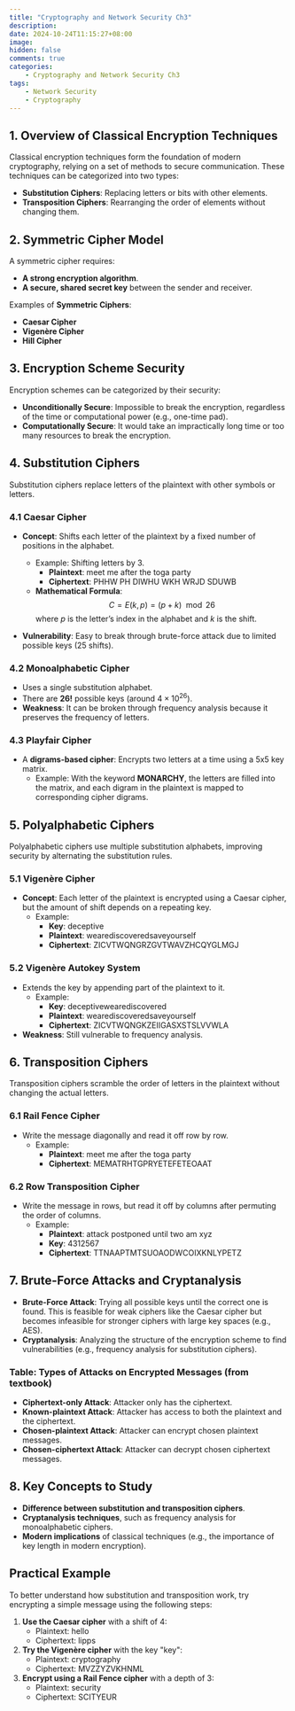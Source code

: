 ```yaml
---
title: "Cryptography and Network Security Ch3"
description: 
date: 2024-10-24T11:15:27+08:00
image: 
hidden: false
comments: true
categories:
    - Cryptography and Network Security Ch3
tags:  
    - Network Security
    - Cryptography
---
```


## 1. **Overview of Classical Encryption Techniques**

Classical encryption techniques form the foundation of modern cryptography, relying on a set of methods to secure communication. These techniques can be categorized into two types:
- **Substitution Ciphers**: Replacing letters or bits with other elements.
- **Transposition Ciphers**: Rearranging the order of elements without changing them.

## 2. **Symmetric Cipher Model**
A symmetric cipher requires:
- **A strong encryption algorithm**.
- **A secure, shared secret key** between the sender and receiver.

Examples of **Symmetric Ciphers**:
- **Caesar Cipher**
- **Vigenère Cipher**
- **Hill Cipher**

## 3. **Encryption Scheme Security**
Encryption schemes can be categorized by their security:
- **Unconditionally Secure**: Impossible to break the encryption, regardless of the time or computational power (e.g., one-time pad).
- **Computationally Secure**: It would take an impractically long time or too many resources to break the encryption.

## 4. **Substitution Ciphers**
Substitution ciphers replace letters of the plaintext with other symbols or letters.

### 4.1 **Caesar Cipher**
- **Concept**: Shifts each letter of the plaintext by a fixed number of positions in the alphabet.
  - Example: Shifting letters by 3.
    - **Plaintext**: meet me after the toga party
    - **Ciphertext**: PHHW PH DIWHU WKH WRJD SDUWB
  - **Mathematical Formula**:  
    $$ C = E(k, p) = (p + k) \mod 26 $$ where $p$ is the letter’s index in the alphabet and $k$ is the shift.

- **Vulnerability**: Easy to break through brute-force attack due to limited possible keys (25 shifts).

### 4.2 **Monoalphabetic Cipher**
- Uses a single substitution alphabet.
- There are **26!** possible keys (around $4 \times 10^{26}$).
- **Weakness**: It can be broken through frequency analysis because it preserves the frequency of letters.

### 4.3 **Playfair Cipher**
- A **digrams-based cipher**: Encrypts two letters at a time using a 5x5 key matrix.
  - Example: With the keyword **MONARCHY**, the letters are filled into the matrix, and each digram in the plaintext is mapped to corresponding cipher digrams.

## 5. **Polyalphabetic Ciphers**
Polyalphabetic ciphers use multiple substitution alphabets, improving security by alternating the substitution rules.

### 5.1 **Vigenère Cipher**
- **Concept**: Each letter of the plaintext is encrypted using a Caesar cipher, but the amount of shift depends on a repeating key.
  - Example:
    - **Key**: deceptive
    - **Plaintext**: wearediscoveredsaveyourself
    - **Ciphertext**: ZICVTWQNGRZGVTWAVZHCQYGLMGJ

### 5.2 **Vigenère Autokey System**
- Extends the key by appending part of the plaintext to it.
  - Example:
    - **Key**: deceptivewearediscovered
    - **Plaintext**: wearediscoveredsaveyourself
    - **Ciphertext**: ZICVTWQNGKZEIIGASXSTSLVVWLA
- **Weakness**: Still vulnerable to frequency analysis.

## 6. **Transposition Ciphers**
Transposition ciphers scramble the order of letters in the plaintext without changing the actual letters.

### 6.1 **Rail Fence Cipher**
- Write the message diagonally and read it off row by row.
  - Example:
    - **Plaintext**: meet me after the toga party
    - **Ciphertext**: MEMATRHTGPRYETEFETEOAAT

### 6.2 **Row Transposition Cipher**
- Write the message in rows, but read it off by columns after permuting the order of columns.
  - Example:
    - **Plaintext**: attack postponed until two am xyz
    - **Key**: 4312567
    - **Ciphertext**: TTNAAPTMTSUOAODWCOIXKNLYPETZ

## 7. **Brute-Force Attacks and Cryptanalysis**
- **Brute-Force Attack**: Trying all possible keys until the correct one is found. This is feasible for weak ciphers like the Caesar cipher but becomes infeasible for stronger ciphers with large key spaces (e.g., AES).
- **Cryptanalysis**: Analyzing the structure of the encryption scheme to find vulnerabilities (e.g., frequency analysis for substitution ciphers).

### Table: **Types of Attacks on Encrypted Messages** (from textbook)
- **Ciphertext-only Attack**: Attacker only has the ciphertext.
- **Known-plaintext Attack**: Attacker has access to both the plaintext and the ciphertext.
- **Chosen-plaintext Attack**: Attacker can encrypt chosen plaintext messages.
- **Chosen-ciphertext Attack**: Attacker can decrypt chosen ciphertext messages.

## 8. **Key Concepts to Study**
- **Difference between substitution and transposition ciphers**.
- **Cryptanalysis techniques**, such as frequency analysis for monoalphabetic ciphers.
- **Modern implications** of classical techniques (e.g., the importance of key length in modern encryption).

## Practical Example

To better understand how substitution and transposition work, try encrypting a simple message using the following steps:
1. **Use the Caesar cipher** with a shift of 4:
   - Plaintext: hello
   - Ciphertext: lipps
2. **Try the Vigenère cipher** with the key "key":
   - Plaintext: cryptography
   - Ciphertext: MVZZYZVKHNML
3. **Encrypt using a Rail Fence cipher** with a depth of 3:
   - Plaintext: security
   - Ciphertext: SCITYEUR

